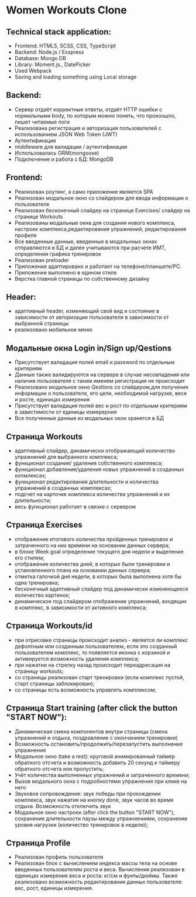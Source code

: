 # Women Workouts Clone

## Technical stack application:

- Frontend: HTML5, SCSS, CSS, TypeScript
- Backend: Node.js / Exspress
- Database: Mongo DB
- Library: Moment.js., DatePicker
- Used Webpack
- Saving and loading something using Local storage

## Backend:

- Сервер отдаёт корректные ответы, отдаёт HTTP ошибки с нормальными body, по которым можно понять, что произошло, пишет читаемые логи
- Реализована регистрация и авторизация пользователей с использованием JSON Web Token (JWT)
- Аутентификация
- middleware для валидации / аутентификации
- Использовалась ORM(mongoose)
- Подключение и работа с БД: MongoDB

## Frontend:

- Реализован роутинг, а само приложение является SPA
- Реализован модальное окно со слайдером для ввода информации о пользователе
- Реализован бесконечный слайдер на странице Exercises/ слайдер на странице Workouts
- Реализованы модальные окна для создания нового комплекса, настроек комплекса,редактирования упражнений, редактирования профиля
- Все введенные данные, введенные в модальнных окнах отправляются в БД и далее учитываются при расчете ИМТ, определении графика тренировок
- Реализован preloader
- Приложение адаптировано и работает на телефоне/планшете/PC.
- Приложение выполнено в едином стиле
- Верстка главной страницы по собственному дизайну

## Header:

- адаптивный header, изменяющий свой вид и состояние в зависимости от авторизации пользователя в зависимости от выбранной страницы
- реализовано мобильное меню

## Модальные окна Login in/Sign up/Qestions

- Присутствует валидация полей email и password по отдельным критериям
- Данные также валидируются на сервере в случае несовпадения или наличия пользователя с таким именем регистрация не происходит
- Реализовано модальное окно Qestions со слайдером,для получения информации о пользователе, его цели, необходимой нагрузке, весе и росте, единицах измерения
- Присутствует валидация полей вес и рост по отдельным критериям в завистимости от единицы измерерния
- Все полученные данные из модальных окон хранятся в БД

## Cтраница Workouts

- адаптивный слайдер, динамически отображающий количество упражнений для выбранного комплекса;
- функционал создания/ удаления собственного комплекса;
- функционал добавления/удаления новых упражнений в созданных копмлексах;
- функционал редактирования длительности и количества упражнений в созданных комплексах;
- подсчет на карточке комплекса количества упражнений и их длительности;
- весь функционал работает в связке с сервером

## Страница Exercises

- отображение итогового количества пройденных тренировок и затраченного на них времени на основании данных сервера;
- в блоке Week goal определение текущего дня недели и выделение его стилем;
- отображение количества дней, в которых были тренировки и установленного плана на основании данных сервера;
- отметка галочкой дня недели, в которых была выполнена хотя бы одна тренировка;
- бесконечный адаптивный слайдер под динамически изменяющееся количество картинок;
- динамическое под слайдером отображение упражнений, входящих в комплекс, в зависимости от активного комплекса;

## Страница Workouts/id

- при отрисовке страницы происходит анализ - является ли комплекс дефолтным или созданным пользователем, eсли это созданный пользователем комплекс, то появляется иконка с корзиной и активируется возможность удаления комплекса;
- при нажатии на стрелку назад происходит переадресация на страницу workouts;
- со страницы реализован старт тренировки (если комплекс пустой, старт страницы заблокирован);
- со страницы есть возможность управлять комплексом;

## Страница Start training (after click the button "START NOW"):

- Динамическая смена компонентов внутри страницы (смена упражнений и отдыха, поздравление с окончанием тренировки)
- Возможность остановить/продолжить/перезапустить выполнение упражнения
- Модальное окно (take a rest): круговой анимированный таймер обратного отсчета и возможность добавить 20 секунд к таймеру обратного отсчета или пропустить;
- Учёт количества выполненных упражнений и затраченного времени;
- Вызов модального окна с подробностями упражнения при клике на него
- Звуковое сопровождение: звук победы при прохождении комплекса, звук нажатия на кнопку done, звук часов во время отдыха. Возможность отключить звук
- Модальное окно настроек (after click the button "START NOW"), cохранение длительности паузы между упражнениями, cохранение уровня нагрузки (количество тренировок в неделю);

## Страница Profile

- Реализован профиль пользователя
- Реализован блок с вычислением индекса массы тела на основе введенных пользователем роста и веса. Вычисления реализован в единицах измерения веса и роста: кг/см и фунты/дюймы. Также реализовано возможность редактирования данных пользователя: вес, рост, единицы измерения.

